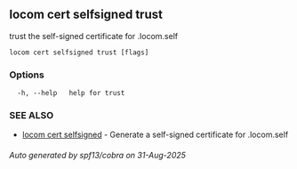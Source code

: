 ## locom cert selfsigned trust

trust the self-signed certificate for .locom.self

```
locom cert selfsigned trust [flags]
```

### Options

```
  -h, --help   help for trust
```

### SEE ALSO

* [locom cert selfsigned](locom_cert_selfsigned.md)	 - Generate a self-signed certificate for .locom.self

###### Auto generated by spf13/cobra on 31-Aug-2025
